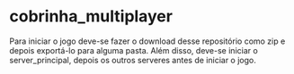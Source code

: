 # cobrinha_multiplayer
Para iniciar o jogo deve-se fazer o download desse repositório como zip e depois exportá-lo para alguma pasta.
Além disso, deve-se iniciar o server_principal, depois os outros serveres antes de iniciar o jogo.
